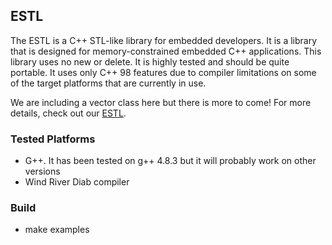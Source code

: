 ## ESTL ##

The ESTL is a C++ STL-like library for embedded developers. It is a library
that is designed for memory-constrained embedded C++ applications. This
library uses no new or delete. It is highly tested and should be quite
portable. It uses only C++ 98 features due to compiler limitations on
some of the target platforms that are currently in use.

We are including a vector class here but there is more to come! For
more details, check out our [ESTL](https://esrlabs.com/blog/estl-for-embedded-developers/).

### Tested Platforms ###
* G++. It has been tested on g++ 4.8.3 but it will probably work on other versions
* Wind River Diab compiler

### Build ###
* make examples
